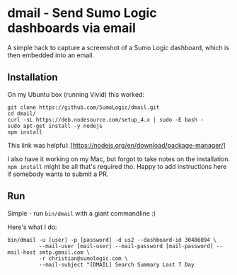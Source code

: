 # dmail - Send Sumo Logic dashboards via email

A simple hack to capture a screenshot of a Sumo Logic dashboard, which is then embedded into an email.

## Installation

On my Ubuntu box (running Vivid) this worked:

```
git clone https://github.com/SumoLogic/dmail.git
cd dmail/
curl -sL https://deb.nodesource.com/setup_4.x | sudo -E bash -
sudo apt-get install -y nodejs
npm install
```

This link was helpful: [https://nodejs.org/en/download/package-manager/]

I also have it working on my Mac, but forgot to take notes on the installation. `npm install` might be all that's required tho. Happy to add instructions here if somebody wants to submit a PR.

## Run

Simple - run `bin/dmail` with a giant commandline :)

Here's what I do:

```
bin/dmail -u [user] -p [password] -d us2 --dashboard-id 30486094 \
          --mail-user [mail-user] --mail-password [mail-password] --mail-host smtp.gmail.com \
          -r christian@sumologic.com \
          --mail-subject "[DMAIL] Search Summary Last 7 Day
```